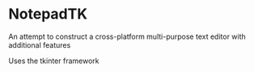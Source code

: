 # NotepadTK
An attempt to construct a cross-platform multi-purpose text editor with additional features

Uses the tkinter framework  